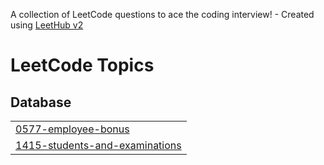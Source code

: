 A collection of LeetCode questions to ace the coding interview! - Created using [LeetHub v2](https://github.com/arunbhardwaj/LeetHub-2.0)
<!---LeetCode Topics Start-->
# LeetCode Topics
## Database
|  |
| ------- |
| [0577-employee-bonus](https://github.com/hpaintola/leetcode/tree/master/0577-employee-bonus) |
| [1415-students-and-examinations](https://github.com/hpaintola/leetcode/tree/master/1415-students-and-examinations) |
<!---LeetCode Topics End-->